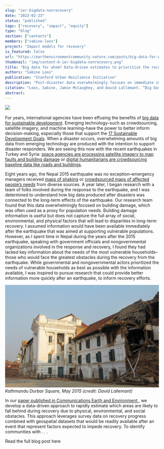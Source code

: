 ```yaml
---
slug: "ier-bigdata-nonrecovery"
date: "2023-02-23"
status: "published"
tags: ["recovery", "impact", "equity"]
type: "blog"
section: ["contents"]
members: ["sabine-loos"]
project: "Impact models for recovery"
is_featured: false
url: "https://earthenvironmentcommunity.nature.com/posts/big-data-for-whom-data-driven-estimates-to-prioritize-the-recovery-needs-of-vulnerable-populations-after-a-disaster"
thumbnail: "img/content-b-ier-bigdata-nonrecovery.png"
title: "Big data for whom? Data-driven estimates to prioritize the recovery needs of vulnerable populations after a disaster"
authors: "Sabine Loos"
publication: "Stanford Urban Resilience Initiative"
description: "Post-disaster data overwhelmingly focuses on immediate impacts on buildings rather than the long-term needs of populations who live inside those buildings. As shown in this study of the 2015 earthquake in Nepal, data can instead be leveraged to capture the recovery needs of vulnerable populations."
citation: "Loos, Sabine, Jamie McCaughey, and David Lallemant. “Big Data for Whom? Data-Driven Estimates to Prioritize the Recovery Needs of Vulnerable Populations after a Disaster.” Nature Portfolio Earth and Environment Community (blog), February 24, 2023. http://earthenvironmentcommunity.nature.com/posts/big-data-for-whom-data-driven-estimates-to-prioritize-the-recovery-needs-of-vulnerable-populations-after-a-disaster."
abstract: 
---
```


<div class="hero-wrapper">
    <!-- Not totally sure why the public paths are failing the build rn. Todo. -->
    <img src="./nepal_town.png" :style="{maxWidth: '900px', margin: '0 auto'}"/>
</div>

For years, international agencies have been effusing the benefits of [big data for sustainable development](https://www.un.org/en/global-issues/big-data-for-sustainable-development). Emerging technology–such as crowdsourcing, satellite imagery, and machine learning–have the power to better inform decision-making, especially those that support the [17 Sustainable Development Goals](https://www.un.org./sustainabledevelopment/sustainable-development-goals/). When a disaster occurs, overwhelming amounts of big data from emerging technology are produced with the intention to support disaster responders. We are seeing this now with the recent earthquakes in Turkey and Syria: [space agencies are processing satellite imagery to map faults and building damage](https://maps.disasters.nasa.gov/arcgis/apps/MinimalGallery/index.html?appid=cb116456d682456abc38b90d96a72713) or [digital humanitarians are crowdsourcing baseline data like roads and buildings](https://tasks.hotosm.org/projects/14232#description). 

Eight years ago, the Nepal 2015 earthquake was no exception–emergency managers received [maps of shaking](https://earthquake.usgs.gov/earthquakes/eventpage/us20002926/map) or [crowdsourced maps of affected people’s needs](https://youtu.be/3y5AHs08Csc) from diverse sources. A year later, I began research with a team of folks involved during the response to the earthquake, and I was determined to understand how big data produced after disasters was connected to the long-term effects of the earthquake. Our research team found that this data overwhelmingly focused on building damage, which was often used as a proxy for population needs. Building damage information is useful but does not capture the full array of social, environmental, and physical factors that will lead to disparities in long-term recovery. I assumed information would have been available immediately after the earthquake that was aimed at supporting vulnerable populations. However, as I spent time in Nepal during the years after the 2015 earthquake, speaking with government officials and nongovernmental organizations involved in the response and recovery, I found they had lacked key information about the needs of the most vulnerable households–those who would face the greatest obstacles during the recovery from the earthquake. While governmental and nongovernmental actors prioritized the needs of vulnerable households as best as possible with the information available, I was inspired to pursue research that could provide better information more quickly after an earthquake, to inform recovery efforts.

![](./darbarsquare_2015.png)
<em> Kathmandu Durbar Square, May 2015 (credit: David Lallemant) </em>

In our [paper published in Communications Earth and Environment ](https://www.nature.com/articles/s43247-023-00699-4), we develop a data-driven approach to rapidly estimate which areas are likely to fall behind during recovery due to physical, environmental, and social obstacles. This approach leverages survey data on recovery progress combined with geospatial datasets that would be readily available after an event that represent factors expected to impede recovery. To identify communities with . . .

<Link is-button doOpenInNewTab to="https://earthenvironmentcommunity.nature.com/posts/big-data-for-whom-data-driven-estimates-to-prioritize-the-recovery-needs-of-vulnerable-populations-after-a-disaster"> Read the full blog post here </Link>